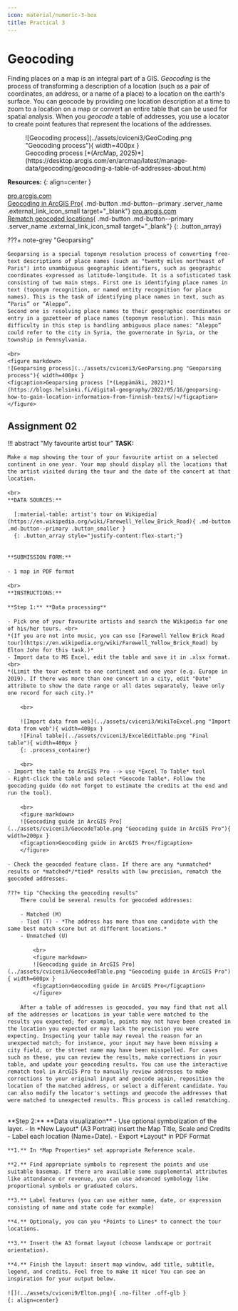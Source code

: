 ```yaml
---
icon: material/numeric-3-box
title: Practical 3
---
```


# Geocoding
Finding places on a map is an integral part of a GIS. *Geocoding* is the process of transforming a description of a location (such as a pair of coordinates, an address, or a name of a place) to a location on the earth's surface. You can geocode by providing one location description at a time to zoom to a location on a map or convert an entire table that can be used for spatial analysis. When you *geocode* a table of addresses, you use a locator to create point features that represent the locations of the addresses.

<figure markdown>
![Geocoding process](../assets/cviceni3/GeoCoding.png "Geocoding process"){ width=400px }
    <figcaption>Geocoding process [*(ArcMap, 2025)*](https://desktop.arcgis.com/en/arcmap/latest/manage-data/geocoding/geocoding-a-table-of-addresses-about.htm)</figcaption> 
</figure>

__Resources:__
{: align=center }

[<span>pro.arcgis.com</span><br>Geocoding in ArcGIS Pro](https://pro.arcgis.com/en/pro-app/latest/help/data/geocoding/convert-a-table-to-locations-on-the-map.htm){ .md-button .md-button--primary .server_name .external_link_icon_small target="_blank"}
[<span>pro.arcgis.com</span><br>Rematch geocoded locations](https://pro.arcgis.com/en/pro-app/latest/help/data/geocoding/rematch-locations-converted-from-a-table.htm){ .md-button .md-button--primary .server_name .external_link_icon_small target="_blank"}
{: .button_array}

???+ note-grey "Geoparsing"

    Geoparsing is a special toponym resolution process of converting free-text descriptions of place names (such as "twenty miles northeast of Paris") into unambiguous geographic identifiers, such as geographic coordinates expressed as latitude-longitude. It is a sofisticated task consisting of two main steps. First one is identifying place names in text (toponym recognition, or named entity recognition for place names). This is the task of identifying place names in text, such as “Paris” or “Aleppo”.
    Second one is resolving place names to their geographic coordinates or entry in a gazetteer of place names (toponym resolution). This main difficulty in this step is handling ambiguous place names: “Aleppo” could refer to the city in Syria, the governorate in Syria, or the township in Pennsylvania.
    
    <br>
    <figure markdown>
    ![Geoparsing process](../assets/cviceni3/GeoParsing.png "Geoparsing process"){ width=400px }
    <figcaption>Geoparsing process [*(Leppämäki, 2022)*](https://blogs.helsinki.fi/digital-geography/2022/05/16/geoparsing-how-to-gain-location-information-from-finnish-texts/)</figcaption> 
    </figure>



<source src="../assets/cviceni9/Elton.mp4" type="video/mp4">

## Assignment 02
!!! abstract "My favourite artist tour"
    **TASK:**

    Make a map showing the tour of your favourite artist on a selected continent in one year. Your map should display all the locations that the artist visited during the tour and the date of the concert at that location.

    <br>
    **DATA SOURCES:**
    
      [:material-table: artist's tour on Wikipedia](https://en.wikipedia.org/wiki/Farewell_Yellow_Brick_Road){ .md-button .md-button--primary .button_smaller }
      {: .button_array style="justify-content:flex-start;"}
    
    
    **SUBMISSION FORM:**

    - 1 map in PDF format
    
    <br>
    **INSTRUCTIONS:**
    
    **Step 1:** **Data processing**

    - Pick one of your favourite artists and search the Wikipedia for one of his/her tours. <br>
    *(If you are not into music, you can use [Farewell Yellow Brick Road tour](https://en.wikipedia.org/wiki/Farewell_Yellow_Brick_Road) by Elton John for this task.)*
    - Import data to MS Excel, edit the table and save it in .xlsx format.  <br>
    *(Limit the tour extent to one continent and one year (e.g. Europe in 2019). If there was more than one concert in a city, edit "Date" attribute to show the date range or all dates separately, leave only one record for each city.)*
        
        <br>

        ![Import data from web](../assets/cviceni3/WikiToExcel.png "Import data from web"){ width=400px }
        ![Final table](../assets/cviceni3/ExcelEditTable.png "Final table"){ width=400px }
        {: .process_container}

        <br>
    - Import the table to ArcGIS Pro --> use *Excel To Table* tool
    - Right-click the table and select *Geocode Table*. Follow the geocoding guide (do not forget to estimate the credits at the end and run the tool).

        <br>
        <figure markdown>
        ![Geocoding guide in ArcGIS Pro](../assets/cviceni3/GeocodeTable.png "Geocoding guide in ArcGIS Pro"){ width=200px }
        <figcaption>Geocoding guide in ArcGIS Pro</figcaption> 
        </figure>

    - Check the geocoded feature class. If there are any *unmatched* results or *matched*/*tied* results with low precision, rematch the geocoded addresses.

    ???+ tip "Checking the geocoding results"
        There could be several results for geocoded addresses:
            
        - Matched (M)
        - Tied (T) - *The address has more than one candidate with the same best match score but at different locations.*
        - Unmatched (U)

            <br>
            <figure markdown>
            ![Geocoding guide in ArcGIS Pro](../assets/cviceni3/GeocodedTable.png "Geocoding guide in ArcGIS Pro"){ width=600px }
            <figcaption>Geocoding guide in ArcGIS Pro</figcaption> 
            </figure>
        
        After a table of addresses is geocoded, you may find that not all of the addresses or locations in your table were matched to the results you expected; for example, points may not have been created in the location you expected or may lack the precision you were expecting. Inspecting your table may reveal the reason for an unexpected match; for instance, your input may have been missing a city field, or the street name may have been misspelled. For cases such as these, you can review the results, make corrections in your table, and update your geocoding results. You can use the interactive rematch tool in ArcGIS Pro to manually review addresses to make corrections to your original input and geocode again, reposition the location of the matched address, or select a different candidate. You can also modify the locator's settings and geocode the addresses that were matched to unexpected results. This process is called rematching.

<br>
    **Step 2:** **Data visualization**
    - Use optional symbolization of the layer.
    - In *New Layout* (A3 Portrait) insert the Map Title, Scale and Credits
    - Label each location (Name+Date).
    - Export *Layout* in PDF Format

    **1.** In *Map Properties* set appropriate Reference scale.

    **2.** Find appropriate symbols to represent the points and use suitable basemap. If there are available some supplemental attributes like attendance or revenue, you can use advanced symbology like proportional symbols or graduated colors.

    **3.** Label features (you can use either name, date, or expression consisting of name and state code for example)

    **4.** Optionaly, you can you *Points to Lines* to connect the tour locations.

    **3.** Insert the A3 format layout (choose landscape or portrait orientation).

    **4.** Finish the layout: insert map window, add title, subtitle, legend, and credits. Feel free to make it nice! You can see an inspiration for your output below.

    ![](../assets/cviceni9/Elton.png){ .no-filter .off-glb }
    {: align=center}